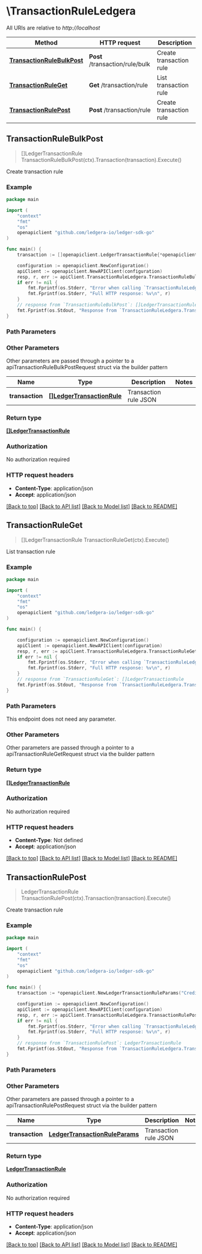 # \TransactionRuleLedgera

All URIs are relative to *http://localhost*

Method | HTTP request | Description
------------- | ------------- | -------------
[**TransactionRuleBulkPost**](TransactionRuleLedgera.md#TransactionRuleBulkPost) | **Post** /transaction/rule/bulk | Create transaction rule
[**TransactionRuleGet**](TransactionRuleLedgera.md#TransactionRuleGet) | **Get** /transaction/rule | List transaction rule
[**TransactionRulePost**](TransactionRuleLedgera.md#TransactionRulePost) | **Post** /transaction/rule | Create transaction rule



## TransactionRuleBulkPost

> []LedgerTransactionRule TransactionRuleBulkPost(ctx).Transaction(transaction).Execute()

Create transaction rule



### Example

```go
package main

import (
    "context"
    "fmt"
    "os"
    openapiclient "github.com/ledgera-io/ledger-sdk-go"
)

func main() {
    transaction := []openapiclient.LedgerTransactionRule{*openapiclient.NewLedgerTransactionRule()} // []LedgerTransactionRule | Transaction rule JSON

    configuration := openapiclient.NewConfiguration()
    apiClient := openapiclient.NewAPIClient(configuration)
    resp, r, err := apiClient.TransactionRuleLedgera.TransactionRuleBulkPost(context.Background()).Transaction(transaction).Execute()
    if err != nil {
        fmt.Fprintf(os.Stderr, "Error when calling `TransactionRuleLedgera.TransactionRuleBulkPost``: %v\n", err)
        fmt.Fprintf(os.Stderr, "Full HTTP response: %v\n", r)
    }
    // response from `TransactionRuleBulkPost`: []LedgerTransactionRule
    fmt.Fprintf(os.Stdout, "Response from `TransactionRuleLedgera.TransactionRuleBulkPost`: %v\n", resp)
}
```

### Path Parameters



### Other Parameters

Other parameters are passed through a pointer to a apiTransactionRuleBulkPostRequest struct via the builder pattern


Name | Type | Description  | Notes
------------- | ------------- | ------------- | -------------
 **transaction** | [**[]LedgerTransactionRule**](LedgerTransactionRule.md) | Transaction rule JSON | 

### Return type

[**[]LedgerTransactionRule**](LedgerTransactionRule.md)

### Authorization

No authorization required

### HTTP request headers

- **Content-Type**: application/json
- **Accept**: application/json

[[Back to top]](#) [[Back to API list]](../README.md#documentation-for-api-endpoints)
[[Back to Model list]](../README.md#documentation-for-models)
[[Back to README]](../README.md)


## TransactionRuleGet

> []LedgerTransactionRule TransactionRuleGet(ctx).Execute()

List transaction rule



### Example

```go
package main

import (
    "context"
    "fmt"
    "os"
    openapiclient "github.com/ledgera-io/ledger-sdk-go"
)

func main() {

    configuration := openapiclient.NewConfiguration()
    apiClient := openapiclient.NewAPIClient(configuration)
    resp, r, err := apiClient.TransactionRuleLedgera.TransactionRuleGet(context.Background()).Execute()
    if err != nil {
        fmt.Fprintf(os.Stderr, "Error when calling `TransactionRuleLedgera.TransactionRuleGet``: %v\n", err)
        fmt.Fprintf(os.Stderr, "Full HTTP response: %v\n", r)
    }
    // response from `TransactionRuleGet`: []LedgerTransactionRule
    fmt.Fprintf(os.Stdout, "Response from `TransactionRuleLedgera.TransactionRuleGet`: %v\n", resp)
}
```

### Path Parameters

This endpoint does not need any parameter.

### Other Parameters

Other parameters are passed through a pointer to a apiTransactionRuleGetRequest struct via the builder pattern


### Return type

[**[]LedgerTransactionRule**](LedgerTransactionRule.md)

### Authorization

No authorization required

### HTTP request headers

- **Content-Type**: Not defined
- **Accept**: application/json

[[Back to top]](#) [[Back to API list]](../README.md#documentation-for-api-endpoints)
[[Back to Model list]](../README.md#documentation-for-models)
[[Back to README]](../README.md)


## TransactionRulePost

> LedgerTransactionRule TransactionRulePost(ctx).Transaction(transaction).Execute()

Create transaction rule



### Example

```go
package main

import (
    "context"
    "fmt"
    "os"
    openapiclient "github.com/ledgera-io/ledger-sdk-go"
)

func main() {
    transaction := *openapiclient.NewLedgerTransactionRuleParams("CreditAccountBalanceType_example", "CreditAccountSubType_example", "CreditAccountType_example", "DebitAccountBalanceType_example", "DebitAccountSubType_example", "DebitAccountType_example", int32(123), "EntryType_example", openapiclient.ledger.MessageType("single"), openapiclient.ledger.ProcessType("execution"), "TransactionType_example") // LedgerTransactionRuleParams | Transaction rule JSON

    configuration := openapiclient.NewConfiguration()
    apiClient := openapiclient.NewAPIClient(configuration)
    resp, r, err := apiClient.TransactionRuleLedgera.TransactionRulePost(context.Background()).Transaction(transaction).Execute()
    if err != nil {
        fmt.Fprintf(os.Stderr, "Error when calling `TransactionRuleLedgera.TransactionRulePost``: %v\n", err)
        fmt.Fprintf(os.Stderr, "Full HTTP response: %v\n", r)
    }
    // response from `TransactionRulePost`: LedgerTransactionRule
    fmt.Fprintf(os.Stdout, "Response from `TransactionRuleLedgera.TransactionRulePost`: %v\n", resp)
}
```

### Path Parameters



### Other Parameters

Other parameters are passed through a pointer to a apiTransactionRulePostRequest struct via the builder pattern


Name | Type | Description  | Notes
------------- | ------------- | ------------- | -------------
 **transaction** | [**LedgerTransactionRuleParams**](LedgerTransactionRuleParams.md) | Transaction rule JSON | 

### Return type

[**LedgerTransactionRule**](LedgerTransactionRule.md)

### Authorization

No authorization required

### HTTP request headers

- **Content-Type**: application/json
- **Accept**: application/json

[[Back to top]](#) [[Back to API list]](../README.md#documentation-for-api-endpoints)
[[Back to Model list]](../README.md#documentation-for-models)
[[Back to README]](../README.md)


